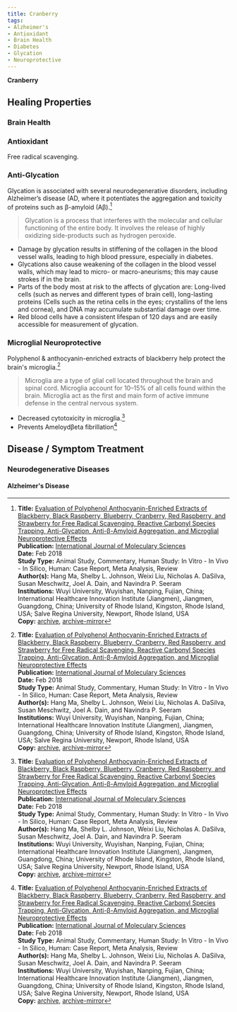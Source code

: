 ```yaml
---
title: Cranberry
tags:
- Alzheimer's
- Antioxidant
- Brain Health
- Diabetes
- Glycation
- Neuroprotective
---
```

**Cranberry**

## Healing Properties

### Brain Health

### Antioxidant

Free radical scavenging.

### Anti-Glycation

Glycation is associated with several neurodegenerative disorders, including Alzheimer’s disease (AD, where it potentiates the aggregation and toxicity of proteins such as β-amyloid (Aβ).[^1]

> Glycation is a process that interferes with the molecular and cellular functioning of the entire body.   It involves the release of highly oxidizing side-products such as hydrogen peroxide.

- Damage by glycation results in stiffening of the collagen in the blood vessel walls, leading to high blood pressure, especially in diabetes.
- Glycations also cause weakening of the collagen in the blood vessel walls, which may lead to micro- or macro-aneurisms; this may cause strokes if in the brain.
- Parts of the body most at risk to the affects of glycation are: Long-lived cells (such as nerves and different types of brain cell), long-lasting proteins (Cells such as the retina cells in the eyes; crystallins of the lens and cornea), and DNA may accumulate substantial damage over time. 
- Red blood cells have a consistent lifespan of 120 days and are easily accessible for measurement of glycation. 

### Microglial Neuroprotective

Polyphenol & anthocyanin-enriched extracts of blackberry help protect the brain's microglia.[^1]

> Microglia are a type of glial cell located throughout the brain and spinal cord. Microglia account for 10–15% of all cells found within the brain. Microglia act as the first and main form of active immune defense in the central nervous system.

- Decreased cytotoxicity in microglia.[^1]
- Prevents Ameloydβeta fibrillation[^1]

## Disease / Symptom Treatment

### Neurodegenerative Diseases

#### Alzheimer's Disease

[^1]: **Title:** [Evaluation of Polyphenol Anthocyanin-Enriched Extracts of Blackberry, Black Raspberry, Blueberry, Cranberry, Red Raspberry, and Strawberry for Free Radical Scavenging, Reactive Carbonyl Species Trapping, Anti-Glycation, Anti-β-Amyloid Aggregation, and Microglial Neuroprotective Effects](http://dx.doi.org/10.3390/ijms19020461)<br>
**Publication:** [International Journal of Moleculary Sciences](https://www.mdpi.com/journal/ijms)<br>
**Date:** Feb 2018<br>
**Study Type:** Animal Study, Commentary, Human Study: In Vitro - In Vivo - In Silico, Human: Case Report, Meta Analysis, Review<br>
**Author(s):** Hang Ma, Shelby L. Johnson, Weixi Liu, Nicholas A. DaSilva, Susan Meschwitz, Joel A. Dain, and Navindra P. Seeram<br>
**Institutions:** Wuyi University, Wuyishan, Nanping, Fujian, China; International Healthcare Innovation Institute (Jiangmen), Jiangmen, Guangdong, China; University of Rhode Island, Kingston, Rhode Island, USA; Salve Regina University, Newport, Rhode Island, USA<br>
**Copy:** [archive](https://ipfs.io/ipfs/QmcPi76TjutsQnKJFpC4UrNKfcVHacEiiUa3Esv68ouzF7), [archive-mirror](https://cloudflare-ipfs.com/ipfs/QmcPi76TjutsQnKJFpC4UrNKfcVHacEiiUa3Esv68ouzF7)

[^2]: **Title:** []()<br>
**Publication:** []()<br>
**Date:** <br>
**Study Type:** Animal Study, Commentary, Human Study: In Vitro - In Vivo - In Silico, Human: Case Report, Meta Analysis, Review<br>
**Author(s):** <br>
**Institutions:** <br>
**Copy:** [archive](https://ipfs.io/ipfs/), [archive-mirror](https://cloudflare-ipfs.com/ipfs/)

[^3]: **Title:** []()<br>
**Publication:** []()<br>
**Date:** <br>
**Study Type:** Animal Study, Commentary, Human Study: In Vitro - In Vivo - In Silico, Human: Case Report, Meta Analysis, Review<br>
**Author(s):** <br>
**Institutions:** <br>
**Copy:** [archive](https://ipfs.io/ipfs/), [archive-mirror](https://cloudflare-ipfs.com/ipfs/)